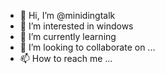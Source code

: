 - 👋 Hi, I’m @minidingtalk
- 👀 I’m interested in windows
- 🌱 I’m currently learning 
- 💞️ I’m looking to collaborate on ...
- 📫 How to reach me ...

<!---
minidingtalk/minidingtalk is a ✨ special ✨ repository because its `README.md` (this file) appears on your GitHub profile.
You can click the Preview link to take a look at your changes.
--->
